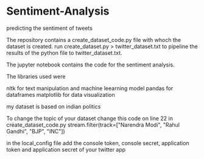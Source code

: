 # Sentiment-Analysis
predicting the sentiment of tweets

The repository contains a create_dataset_code.py file with whoch the dataset is created. 
run create_dataset.py > twitter_dataset.txt to pipeline the results of the python file to twitter_dataset.txt.

The jupyter notebook contains the code for the sentiment analysis.

The libraries used were 

nltk for text manipulation and machine leearning model
pandas for dataframes
matplotlib for data visualization

my dataset is based on indian politics

To change the topic of your dataset change this code on line 22 in create_dataset_code.py
stream.filter(track=["Narendra Modi", "Rahul Gandhi", "BJP", "INC"])

in the local_config file add the console token, console secret, application token and application secret of your twitter app
